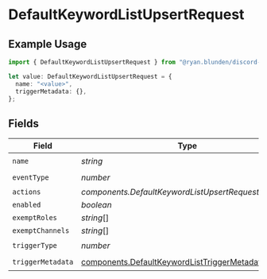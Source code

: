 # DefaultKeywordListUpsertRequest

## Example Usage

```typescript
import { DefaultKeywordListUpsertRequest } from "@ryan.blunden/discord-sdk/models/components";

let value: DefaultKeywordListUpsertRequest = {
  name: "<value>",
  triggerMetadata: {},
};
```

## Fields

| Field                                                                                                        | Type                                                                                                         | Required                                                                                                     | Description                                                                                                  |
| ------------------------------------------------------------------------------------------------------------ | ------------------------------------------------------------------------------------------------------------ | ------------------------------------------------------------------------------------------------------------ | ------------------------------------------------------------------------------------------------------------ |
| `name`                                                                                                       | *string*                                                                                                     | :heavy_check_mark:                                                                                           | N/A                                                                                                          |
| `eventType`                                                                                                  | *number*                                                                                                     | :heavy_check_mark:                                                                                           | N/A                                                                                                          |
| `actions`                                                                                                    | *components.DefaultKeywordListUpsertRequestActions*[]                                                        | :heavy_minus_sign:                                                                                           | N/A                                                                                                          |
| `enabled`                                                                                                    | *boolean*                                                                                                    | :heavy_minus_sign:                                                                                           | N/A                                                                                                          |
| `exemptRoles`                                                                                                | *string*[]                                                                                                   | :heavy_minus_sign:                                                                                           | N/A                                                                                                          |
| `exemptChannels`                                                                                             | *string*[]                                                                                                   | :heavy_minus_sign:                                                                                           | N/A                                                                                                          |
| `triggerType`                                                                                                | *number*                                                                                                     | :heavy_check_mark:                                                                                           | N/A                                                                                                          |
| `triggerMetadata`                                                                                            | [components.DefaultKeywordListTriggerMetadata](../../models/components/defaultkeywordlisttriggermetadata.md) | :heavy_check_mark:                                                                                           | N/A                                                                                                          |
